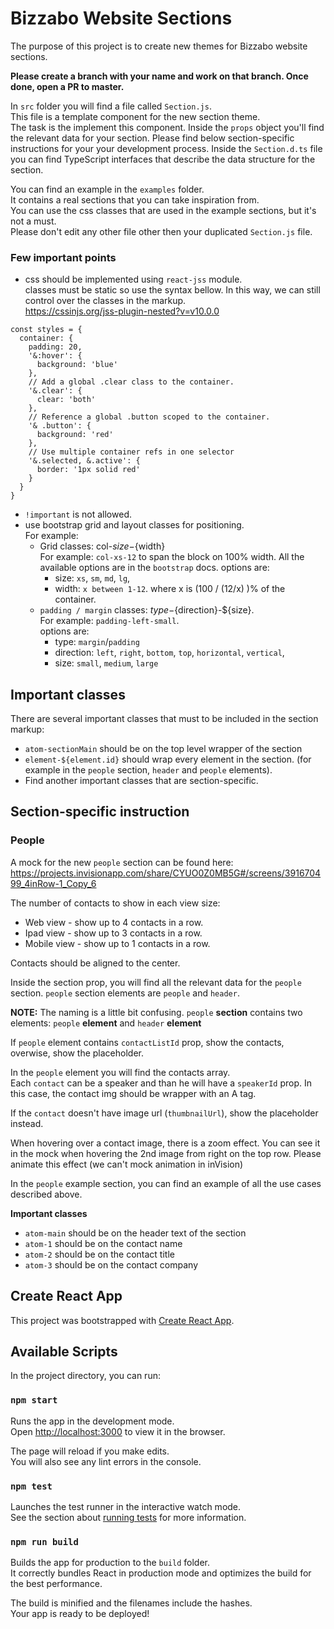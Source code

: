 # Bizzabo Website Sections

The purpose of this project is to create new themes for Bizzabo website sections.

**Please create a branch with your name and work on that branch. Once done, open a PR to master.**

In `src` folder you will find a file called `Section.js`.  
This file is a template component for the new section theme.  
The task is the implement this component.
Inside the `props` object you'll find the relevant data for your section. Please find below section-specific instructions for your your development process.
Inside the `Section.d.ts` file you can find TypeScript interfaces that describe the data structure for the section.

You can find an example in the `examples` folder.  
It contains a real sections that you can take inspiration from.  
You can use the css classes that are used in the example sections, but it's not a must.  
Please don't edit any other file other then your duplicated `Section.js` file.

### Few important points
- css should be implemented using `react-jss` module.  
classes must be static so use the syntax bellow.
In this way, we can still control over the classes in the markup.  
https://cssinjs.org/jss-plugin-nested?v=v10.0.0
```
const styles = {
  container: {
    padding: 20,
    '&:hover': {
      background: 'blue'
    },
    // Add a global .clear class to the container.
    '&.clear': {
      clear: 'both'
    },
    // Reference a global .button scoped to the container.
    '& .button': {
      background: 'red'
    },
    // Use multiple container refs in one selector
    '&.selected, &.active': {
      border: '1px solid red'
    }
  }
}
```
- `!important` is not allowed.
- use bootstrap grid and layout classes for positioning.   
For example:
    - Grid classes: col-${size}-${width}  
    For example: `col-xs-12` to span the block on 100% width. 
    All the available options are in the `bootstrap` docs.
    options are: 
        - size: `xs`, `sm`, `md`, `lg`,
        - width: `x between 1-12`. where x is (100 / (12/x) )% of the container.
    - `padding / margin` classes: ${type}-${direction}-${size}.  
    For example: `padding-left-small`.  
    options are: 
        - type: `margin`/`padding`
        - direction: `left`, `right`, `bottom`, `top`, `horizontal`, `vertical`,
        - size: `small`, `medium`, `large`


## Important classes
There are several important classes that must to be included in the section markup:
- `atom-sectionMain` should be on the top level wrapper of the section  
- `element-${element.id}` should wrap every element in the section. (for example in the `people` section, `header` and `people` elements).
- Find another important classes that are section-specific.

## Section-specific instruction
### People
A mock for the new `people` section can be found here:
https://projects.invisionapp.com/share/CYUO0Z0MB5G#/screens/391670499_4inRow-1_Copy_6

The number of contacts to show in each view size:
- Web view - show up to 4 contacts in a row.
- Ipad view - show up to 3 contacts in a row.
- Mobile view - show up to 1 contacts in a row.

Contacts should be aligned to the center.

Inside the section prop, you will find all the relevant data for the `people` section.
`people` section elements are `people` and `header`.  
 
 **NOTE:** The naming is a little bit confusing. `people` **section** contains two elements: `people` **element** and `header` **element**  

 If `people` element contains `contactListId` prop, show the contacts, overwise, show the placeholder.  

 In the `people` element you will find the contacts array.  
 Each `contact` can be a speaker and than he will have a `speakerId` prop. In this case, the contact img should be wrapper with an A tag.  

If the `contact` doesn't have image url (`thumbnailUrl`), show the placeholder instead.  

When hovering over a contact image, there is a zoom effect. You can see it in the mock when hovering the 2nd image from right on the top row.
Please animate this effect (we can't mock animation in inVision)

In the `people` example section, you can find an example of all the use cases described above.

**Important classes**
- `atom-main` should be on the header text of the section
- `atom-1` should be on the contact name
- `atom-2` should be on the contact title
- `atom-3` should be on the contact company

## Create React App

This project was bootstrapped with [Create React App](https://github.com/facebook/create-react-app).

## Available Scripts

In the project directory, you can run:

### `npm start`

Runs the app in the development mode.<br>
Open [http://localhost:3000](http://localhost:3000) to view it in the browser.

The page will reload if you make edits.<br>
You will also see any lint errors in the console.

### `npm test`

Launches the test runner in the interactive watch mode.<br>
See the section about [running tests](https://facebook.github.io/create-react-app/docs/running-tests) for more information.

### `npm run build`

Builds the app for production to the `build` folder.<br>
It correctly bundles React in production mode and optimizes the build for the best performance.

The build is minified and the filenames include the hashes.<br>
Your app is ready to be deployed!
